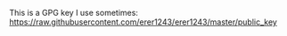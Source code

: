 This is a GPG key I use sometimes: https://raw.githubusercontent.com/erer1243/erer1243/master/public_key
